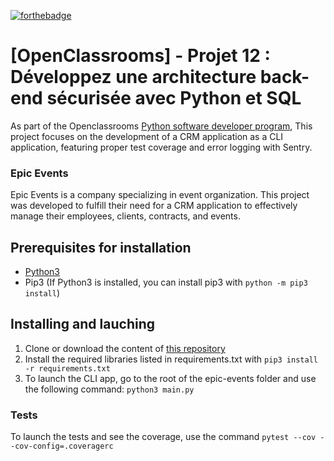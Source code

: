 [![forthebadge](https://forthebadge.com/images/badges/made-with-python.svg)](https://forthebadge.com)

# [OpenClassrooms] - Projet 12 : Développez une architecture back-end sécurisée avec Python et SQL

As part of the Openclassrooms [Python software developer program](https://openclassrooms.com/fr/paths/518-developpeur-dapplication-python), This project focuses on the development of a CRM application as a CLI application, featuring proper test coverage and error logging with Sentry.

### Epic Events

Epic Events is a company specializing in event organization. This project was developed to fulfill their need for a CRM application to effectively manage their employees, clients, contracts, and events.

## Prerequisites for installation

- [Python3](https://www.python.org/downloads/)
- Pip3 (If Python3 is installed, you can install pip3 with `python -m pip3 install`)

## Installing and lauching

1. Clone or download the content of [this repository](https://github.com/Mimi1706/epic-events/tree/main)
2. Install the required libraries listed in requirements.txt with `pip3 install -r requirements.txt`
3. To launch the CLI app, go to the root of the epic-events folder and use the following command: `python3 main.py`

### Tests

To launch the tests and see the coverage, use the command `pytest --cov --cov-config=.coveragerc`
